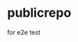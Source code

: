 # publicrepo
for e2e test

































































































































































































































































































































































































































































































































































































































































































































































































































































































































































































































































































































































































































































































































































































































































































































































































































































































































































































































































































































































































































































































































































































































































































































































































































































































































































































































































































































































































































































































































































































































































































































































































































































































































































































































































































































































































































































































































































































































































































































































































































































































































































































































